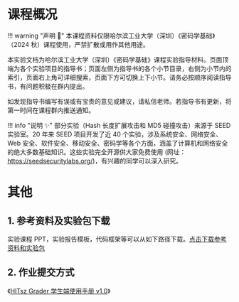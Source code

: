 # 课程概况

<!-- 网页用途声明————建议保留！ -->
!!! warning "声明 :loudspeaker:"
    本课程资料仅限哈尔滨工业大学（深圳）《密码学基础》（2024 秋）课程使用，严禁扩散或用作其他用途。

本实验文档为哈尔滨工业大学（深圳）《密码学基础》课程实验指导材料。页面顶端为各个实验项目的指导书；页面左侧为指导书的各个小节目录，右侧为小节内的索引，页面右上角可详细搜索，页面下方可切换上下小节。请务必按顺序阅读指导书，有问题积极在群内提出。

如发现指导书编写有误或有宝贵的意见或建议，请私信老师。若指导书有更新，将第一时间在课程群内推送通知。

!!! info "说明 :sparkles:"
    部分实验（Hash 长度扩展攻击和 MD5 碰撞攻击）来源于 SEED 实验室。20 年来 SEED 项目开发了近 40 个实验，涉及系统安全、网络安全、Web 安全、软件安全、移动安全、密码学等各个方面，涵盖了计算机和网络安全的绝大多数基础知识。这些实验完全开源供大家免费使用 (网址：https://seedsecuritylabs.org/)，有兴趣的同学可以深入研究。


# 其他

## 1. 参考资料及实验包下载

实验课程 PPT，实验报告模板，代码框架等可以从如下路径下载。[点击下载参考资料和实验包](https://gitee.com/hitsz-cslab/cryptography-labs/tree/master/stupkt)

## 2. 作业提交方式

《[HITsz Grader 学生端使用手册 v1.0](https://gitee.com/hitsz-cslab/cryptography-labs/blob/master/stupkt/HITsz%20Grader%E5%AD%A6%E7%94%9F%E7%AB%AF%E4%BD%BF%E7%94%A8%E6%89%8B%E5%86%8CV1.0.pdf)》
